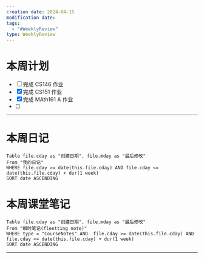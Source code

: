 ```yaml
---
creation date: 2024-04-15
modification date: 
tags:
  - "#WeeklyReview"
type: WeeklyReview
---
```

# 本周计划
- [ ] 完成 CS146 作业
- [x] 完成 CS151 作业
- [x] 完成 MAth161 A 作业
- [ ] 

---
# 本周日记
```dataview
Table file.cday as "创建日期", file.mday as "最后修改"
From "我的日记"
WHERE file.cday >= date(this.file.cday) AND file.cday <= date(this.file.cday) + dur(1 week)
SORT date ASCENDING
```
# 本周课堂笔记
```dataview
Table file.cday as "创建日期", file.mday as "最后修改"
From "瞬时笔记(fleetting note)" 
WHERE type = "CourseNotes" AND  file.cday >= date(this.file.cday) AND file.cday <= date(this.file.cday) + dur(1 week)
SORT date ASCENDING
```

---
